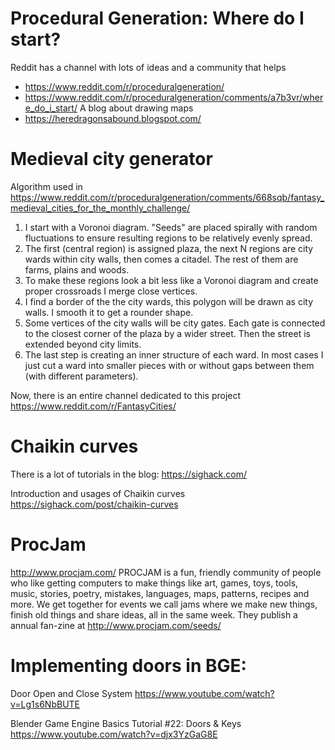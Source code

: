 Procedural Generation: Where do I start?
========================================
Reddit has a channel with lots of ideas and a community that helps
* https://www.reddit.com/r/proceduralgeneration/
* https://www.reddit.com/r/proceduralgeneration/comments/a7b3vr/where_do_i_start/
A blog about drawing maps
* https://heredragonsabound.blogspot.com/


Medieval city generator 
=======================
Algorithm used in
https://www.reddit.com/r/proceduralgeneration/comments/668sqb/fantasy_medieval_cities_for_the_monthly_challenge/

1. I start with a Voronoi diagram. "Seeds" are placed spirally with random 
   fluctuations to ensure resulting regions to be relatively evenly spread.
2. The first (central region) is assigned plaza, the next N regions are city 
   wards within city walls, then comes a citadel. The rest of them are farms, 
   plains and woods.
3. To make these regions look a bit less like a Voronoi diagram and create proper
   crossroads I merge close vertices.
4. I find a border of the the city wards, this polygon will be drawn as city walls.
   I smooth it to get a rounder shape.
5. Some vertices of the city walls will be city gates. Each gate is connected to 
   the closest corner of the plaza by a wider street. Then the street is extended 
   beyond city limits.
6. The last step is creating an inner structure of each ward. In most cases I just
   cut a ward into smaller pieces with or without gaps between them (with different parameters).

Now, there is an entire channel dedicated to this project
https://www.reddit.com/r/FantasyCities/


Chaikin curves
==============

There is a lot of tutorials in the blog:
https://sighack.com/

Introduction and usages of Chaikin curves
https://sighack.com/post/chaikin-curves


ProcJam
=======

http://www.procjam.com/
PROCJAM is a fun, friendly community of people who like getting computers to make things
like art, games, toys, tools, music, stories, poetry, mistakes, languages, maps, patterns, 
recipes and more. We get together for events we call jams where we make new things, finish 
old things and share ideas, all in the same week.
They publish a annual fan-zine at http://www.procjam.com/seeds/


Implementing doors in BGE:
=========================

Door Open and Close System 
https://www.youtube.com/watch?v=Lg1s6NbBUTE

Blender Game Engine Basics Tutorial #22: Doors & Keys
https://www.youtube.com/watch?v=djx3YzGaG8E
